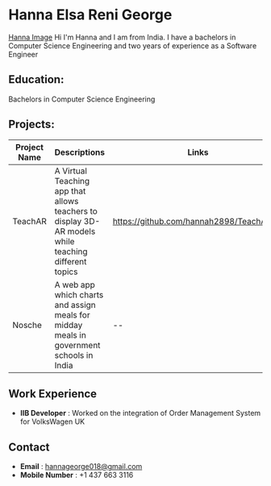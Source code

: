 

# Hanna Elsa Reni George
[Hanna Image](./Hanna.jpg)
Hi I'm Hanna and I am from India. I have a bachelors in Computer Science Engineering and two years of experience as a Software Engineer

## Education:
Bachelors in Computer Science Engineering       

## Projects: 
| Project Name |Descriptions| Links |
| ------ | ------ |------ |
| TeachAR |A Virtual Teaching app that allows teachers to display 3D-AR models while teaching different topics| https://github.com/hannah2898/TeachAR.git |
| Nosche| A web app which charts and assign meals for midday meals in government schools in India| --

## Work Experience

- **IIB Developer** : Worked on the integration of Order Management System for VolksWagen UK

## Contact

- **Email** : hannageorge018@gmail.com
- **Mobile Number** : +1 437 663 3116




